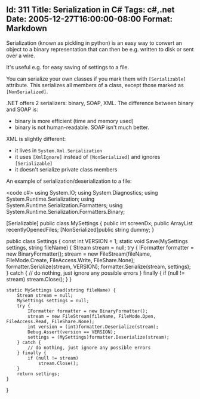 Id: 311
Title: Serialization in C#
Tags: c#,.net
Date: 2005-12-27T16:00:00-08:00
Format: Markdown
--------------
Serialization (known as pickling in python) is an easy way to convert an object
to a binary representation that can then be e.g. written to disk or sent over
a wire.

It's useful e.g. for easy saving of settings to a file.

You can serialize your own classes if you mark them with `[Serializable]` attribute.
This serializes all members of a class, except those marked as `[NonSerialized]`.

.NET offers 2 serializers: binary, SOAP, XML. The difference between binary and SOAP is:

* binary is more efficient (time and memory used)
* binary is not human-readable. SOAP isn't much better.

XML is slightly different:

* it lives in `System.Xml.Serialization`
* it uses `[XmlIgnore]` instead of `[NonSerialized]` and ignores `[Serializable]`
* it doesn't serialize private class members

An example of serialization/deserialization to a file:

<code c#>
using System.IO;
using System.Diagnostics;
using System.Runtime.Serialization;
using System.Runtime.Serialization.Formatters;
using System.Runtime.Serialization.Formatters.Binary;

[Serializable]
public class MySettings {
    public int screenDx;
    public ArrayList recentlyOpenedFiles;
    [NonSerialized]public string dummy;
}

public class Settings {
    const int VERSION = 1;
    static void Save(MySettings settings, string fileName) {
            Stream stream = null;
            try {
                IFormatter formatter = new BinaryFormatter();
                stream = new FileStream(fileName, FileMode.Create, FileAccess.Write, FileShare.None);
                formatter.Serialize(stream, VERSION);
                formatter.Serialize(stream, settings);
            } catch {
                // do nothing, just ignore any possible errors
            } finally {
                if (null != stream)
                    stream.Close();
            }
    }
    
    static MySettings Load(string fileName) {
        Stream stream = null;
        MySettings settings = null;
        try {
            IFormatter formatter = new BinaryFormatter();
            stream = new FileStream(fileName, FileMode.Open, FileAccess.Read, FileShare.None);
            int version = (int)formatter.Deserialize(stream);
            Debug.Assert(version == VERSION);
            settings = (MySettings)formatter.Deserialize(stream);
        } catch {
            // do nothing, just ignore any possible errors
        } finally {
            if (null != stream)
                stream.Close();
        }
        return settings;
    }
}
</code>
